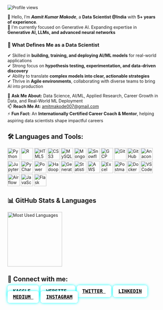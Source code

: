 ![Profile views](https://komarev.com/ghpvc/?username=amitmakode&color=blue&style=flat)


👋 Hello, I’m ***Aamit Kumar Makode***, a **Data Scientist @India** with **5+ years of experience**.  
🔭 I'm currently focused on Generative AI. Expanding expertise in **Generative AI, LLMs, and advanced neural networks**  

### 🚀 What Defines Me as a Data Scientist  
✔ Skilled in **building, training, and deploying AI/ML models** for real-world applications  
✔ Strong focus on **hypothesis testing, experimentation, and data-driven discovery**  
✔ Ability to translate **complex models into clear, actionable strategies**  
✔ Thrive in **Agile environments**, collaborating with diverse teams to bring AI into production  

💬 **Ask Me About:** Data Science, AI/ML, Applied Research, Career Growth in Data, and Real-World ML Deployment  
📫 **Reach Me At:** [amitmakode007@gmail.com](mailto:amitmakode007@gmail.com)  
⚡ **Fun Fact:** An **Internationally Certified Career Coach & Mentor**, helping aspiring data scientists shape impactful careers  

## 🛠️ Languages and Tools:

<p align="left">
  <!-- Programming Languages -->
  <img src="https://cdn.jsdelivr.net/gh/devicons/devicon/icons/python/python-original.svg" alt="Python" width="40" height="40"/>
  <img src="https://cdn.jsdelivr.net/gh/devicons/devicon/icons/r/r-original.svg" alt="R" width="40" height="40"/>
  <img src="https://cdn.jsdelivr.net/gh/devicons/devicon/icons/html5/html5-original.svg" alt="HTML5" width="40" height="40"/>
  <img src="https://cdn.jsdelivr.net/gh/devicons/devicon/icons/css3/css3-original.svg" alt="CSS3" width="40" height="40"/>
  
  <!-- Databases -->
  <img src="https://cdn.jsdelivr.net/gh/devicons/devicon/icons/mysql/mysql-original.svg" alt="MySQL" width="40" height="40"/>
  <img src="https://cdn.jsdelivr.net/gh/devicons/devicon/icons/mongodb/mongodb-original.svg" alt="MongoDB" width="40" height="40"/>
  <img src="https://img.icons8.com/fluency/48/snowflake.png" alt="Snowflake" width="40" height="40"/>

  <!-- Cloud -->
  <img src="https://img.icons8.com/fluency/48/google-cloud.png" alt="GCP" width="40" height="40"/>

  <!-- Tools -->
  <img src="https://cdn.jsdelivr.net/gh/devicons/devicon/icons/git/git-original.svg" alt="Git" width="40" height="40"/>
  <img src="https://cdn.jsdelivr.net/gh/devicons/devicon/icons/github/github-original.svg" alt="GitHub" width="40" height="40"/>
  <img src="https://cdn.jsdelivr.net/gh/devicons/devicon/icons/anaconda/anaconda-original.svg" alt="Anaconda" width="40" height="40"/>
  <img src="https://cdn.jsdelivr.net/gh/devicons/devicon/icons/jupyter/jupyter-original.svg" alt="Jupyter" width="40" height="40"/>
  <img src="https://img.icons8.com/fluency/48/pycharm.png" alt="PyCharm" width="40" height="40"/>
  <img src="https://img.icons8.com/color/48/power-bi.png" alt="Power BI" width="40" height="40"/>
  <img src="https://img.icons8.com/color/48/hadoop-distributed-file-system.png" alt="Hadoop" width="40" height="40"/>  
  <img src="https://img.icons8.com/fluency/48/artificial-intelligence.png" alt="Generative AI" width="40" height="40"/>
  <img src="https://img.icons8.com/color/48/statistics.png" alt="Statistics" width="40" height="40"/>
  <!-- AWS -->
  <img src="https://img.icons8.com/color/48/amazon-web-services.png" alt="AWS" width="40" height="40"/>
  <img src="https://img.icons8.com/color/48/microsoft-excel-2019--v1.png" alt="Excel" width="40" height="40"/>
  <!-- Postman -->
  <img src="https://img.icons8.com/external-tal-revivo-shadow-tal-revivo/48/000000/external-postman-is-the-only-complete-api-development-environment-logo-shadow-tal-revivo.png" alt="Postman" width="40" height="40"/>
  <!-- Docker -->
  <img src="https://cdn.jsdelivr.net/gh/devicons/devicon/icons/docker/docker-original.svg" alt="Docker" width="40" height="40"/>
  <!-- Visual Studio Code -->
  <img src="https://cdn.jsdelivr.net/gh/devicons/devicon/icons/vscode/vscode-original.svg" alt="VS Code" width="40" height="40"/>
    <!-- Apache Airflow -->
  <img src="https://cdn.jsdelivr.net/gh/devicons/devicon/icons/apacheairflow/apacheairflow-original.svg" alt="Airflow" width="40" height="40"/>
  <!-- JavaScript -->
<img src="https://cdn.jsdelivr.net/gh/devicons/devicon/icons/javascript/javascript-original.svg" alt="JavaScript" width="40" height="40"/>
<!-- Flask -->
<img src="https://cdn.jsdelivr.net/gh/devicons/devicon/icons/flask/flask-original.svg" alt="Flask" width="40" height="40"/>
</p>


## 📊 GitHub Stats & Languages

<!-- GitHub Stats -->
<p align="left">
  <!--<img height="180em" src="https://github-readme-stats.vercel.app/api?username=amitmakode&show_icons=true&theme=default&include_all_commits=true&count_private=true" alt="Aamit's GitHub stats"/> -->
  
  <!-- Most Used Languages -->
  <img height="180em" src="https://github-readme-stats.vercel.app/api/top-langs/?username=amitmakode&layout=compact&langs_count=10&theme=default" alt="Most Used Languages"/>
</p>

</div>

## 🔗 Connect with me:

<p align="left">
  <a href="https://www.kaggle.com/amitmakode" target="_blank">
    <kbd style="background:white; color:#000; font-weight:bold; font-size:16px; padding:10px 18px; margin:8px 6px 8px 0; border-radius:8px; box-shadow:0 0 10px #0ff;">
      KAGGLE
    </kbd>
  </a>

  <a href="https://yourwebsite.com" target="_blank">
    <kbd style="background:white; color:#000; font-weight:bold; font-size:16px; padding:10px 18px; margin:8px 6px 8px 0; border-radius:8px; box-shadow:0 0 10px #0ff;">
      WEBSITE
    </kbd>
  </a>

  <a href="https://twitter.com/amitmakode" target="_blank">
    <kbd style="background:white; color:#000; font-weight:bold; font-size:16px; padding:10px 18px; margin:8px 6px 8px 0; border-radius:8px; box-shadow:0 0 10px #0ff;">
      TWITTER
    </kbd>
  </a>

  <a href="https://linkedin.com/in/amitmakode" target="_blank">
    <kbd style="background:white; color:#000; font-weight:bold; font-size:16px; padding:10px 18px; margin:8px 6px 8px 0; border-radius:8px; box-shadow:0 0 10px #0ff;">
      LINKEDIN
    </kbd>
  </a>

  <a href="https://medium.com/@amitmakode" target="_blank">
    <kbd style="background:white; color:#000; font-weight:bold; font-size:16px; padding:10px 18px; margin:8px 6px 8px 0; border-radius:8px; box-shadow:0 0 10px #0ff;">
      MEDIUM
    </kbd>
  </a>

  <a href="https://instagram.com/amitmakode" target="_blank">
    <kbd style="background:white; color:#000; font-weight:bold; font-size:16px; padding:10px 18px; margin:8px 6px 8px 0; border-radius:8px; box-shadow:0 0 10px #0ff;">
      INSTAGRAM
    </kbd>
  </a>
</p>






